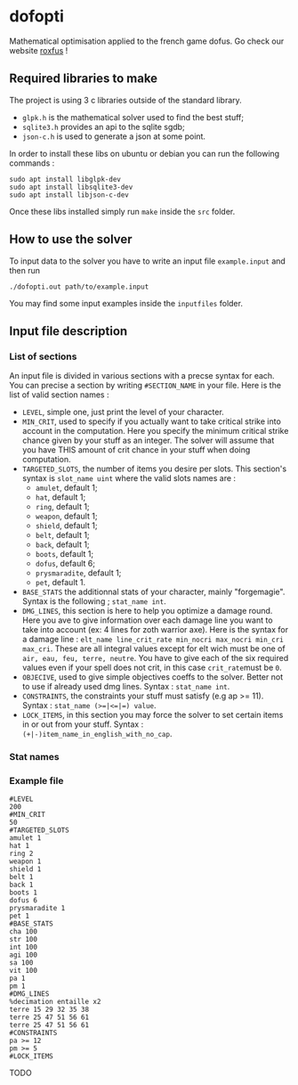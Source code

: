 # dofopti
Mathematical optimisation applied to the french game dofus.
Go check our website [roxfus](https://roxfus.online) !

## Required libraries to make

The project is using 3 c libraries outside of the standard library.
- `glpk.h` is the mathematical solver used to find the best stuff;
- `sqlite3.h` provides an api to the sqlite sgdb;
- `json-c.h` is used to generate a json at some point.

In order to install these libs on ubuntu or debian you can run
the following commands :
```
sudo apt install libglpk-dev
sudo apt install libsqlite3-dev
sudo apt install libjson-c-dev
```

Once these libs installed simply run `make` inside the `src` folder.

## How to use the solver 

To input data to the solver you have to write an input file `example.input` and then run
```
./dofopti.out path/to/example.input
```

You may find some input examples inside the `inputfiles` folder.

## Input file description

### List of sections

An input file is divided in various sections with a precse syntax for each.
You can precise a section by writing `#SECTION_NAME` in your file.
Here is the list of valid section names :
- `LEVEL`, simple one, just print the level of your character.
- `MIN_CRIT`, used to specify if you actually want to take critical strike into account in the computation. Here you specify the minimum critical strike chance given by your stuff as an integer. The solver will assume that you have THIS amount of crit chance in your stuff when doing computation.
- `TARGETED_SLOTS`, the number of items you desire per slots. This section's syntax is `slot_name uint` where the valid slots names are :
    - `amulet`, default 1;
    - `hat`, default 1;
    - `ring`, default 1;
    - `weapon`, default 1;
    - `shield`, default 1;
    - `belt`, default 1;
    - `back`, default 1;
    - `boots`, default 1;
    - `dofus`, default 6;
    - `prysmaradite`, default 1;
    - `pet`, default 1.
- `BASE_STATS` the additionnal stats of your character, mainly "forgemagie". Syntax is the following ; `stat_name int`.
- `DMG_LINES`, this section is here to help you optimize a damage round. Here you ave to give information over each damage line you want to take into account (ex: 4 lines for zoth warrior axe). Here is the syntax for a damage line : `elt_name line_crit_rate min_nocri max_nocri min_cri max_cri`. These are all integral values except for elt wich must be one of `air, eau, feu, terre, neutre`. You have to give each of the six required values even if your spell does not crit, in this case `crit_rate`must be `0`.
- `OBJECIVE`, used to give simple objectives coeffs to the solver. Better not to use if already used dmg lines. Syntax : `stat_name int`.
- `CONSTRAINTS`, the constraints your stuff must satisfy (e.g ap >= 11). Syntax : `stat_name (>=|<=|=) value`.
- `LOCK_ITEMS`, in this section you may force the solver to set certain items in or out from your stuff. Syntax : `(+|-)item_name_in_english_with_no_cap`.

### Stat names

### Example file 

```
#LEVEL
200
#MIN_CRIT
50
#TARGETED_SLOTS
amulet 1
hat 1
ring 2
weapon 1
shield 1
belt 1
back 1
boots 1
dofus 6
prysmaradite 1
pet 1
#BASE_STATS
cha 100
str 100
int 100
agi 100
sa 100
vit 100
pa 1
pm 1
#DMG_LINES
%decimation entaille x2
terre 15 29 32 35 38
terre 25 47 51 56 61
terre 25 47 51 56 61
#CONSTRAINTS
pa >= 12
pm >= 5
#LOCK_ITEMS
```

TODO
